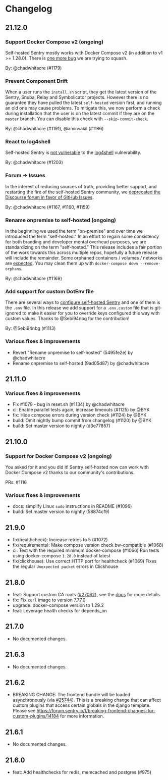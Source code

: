 # Changelog

## 21.12.0

### Support Docker Compose v2 (ongoing)

Self-hosted Sentry mostly works with Docker Compose v2 (in addition to v1 >= 1.28.0). There is [one more bug](https://github.com/getsentry/self-hosted/issues/1133) we are trying to squash.

By: @chadwhitacre (#1179)

### Prevent Component Drift

When a user runs the `install.sh` script, they get the latest version of the Sentry, Snuba, Relay and Symbolicator projects. However there is no guarantee they have pulled the latest `self-hosted` version first, and running an old one may cause problems. To mitigate this, we now perform a check during installation that the user is on the latest commit if they are on the `master` branch. You can disable this check with `--skip-commit-check`.

By: @chadwhitacre (#1191), @aminvakil (#1186)

### React to log4shell

Self-hosted Sentry is [not vulnerable](https://github.com/getsentry/self-hosted/issues/1196) to the [log4shell](https://log4shell.com/) vulnerability.

By: @chadwhitacre (#1203)

### Forum → Issues

In the interest of reducing sources of truth, providing better support, and restarting the fire of the self-hosted Sentry community, we [deprecated the Discourse forum in favor of GitHub Issues](https://github.com/getsentry/self-hosted/issues/1151).

By: @chadwhitacre (#1167, #1160, #1159)

### Rename onpremise to self-hosted (ongoing)

In the beginning we used the term "on-premise" and over time we introduced the term "self-hosted." In an effort to regain some consistency for both branding and developer mental overhead purposes, we are standardizing on the term "self-hosted." This release includes a fair portion of the work towards this across multiple repos, hopefully a future release will include the remainder. Some orphaned containers / volumes / networks are [expected](https://github.com/getsentry/self-hosted/pull/1169&#35;discussion_r756401917). You may clean them up with `docker-compose down --remove-orphans`.

By: @chadwhitacre (#1169)

### Add support for custom DotEnv file

There are several ways to [configure self-hosted Sentry](https://develop.sentry.dev/self-hosted/&#35;configuration) and one of them is the `.env` file. In this release we add support for a `.env.custom` file that is git-ignored to make it easier for you to override keys configured this way with custom values. Thanks to @Sebi94nbg for the contribution!

By: @Sebi94nbg (#1113)

### Various fixes & improvements

- Revert "Rename onpremise to self-hosted" (5495fe2e) by @chadwhitacre
- Rename onpremise to self-hosted (9ad05d87) by @chadwhitacre

## 21.11.0

### Various fixes & improvements

- Fix #1079 - bug in reset.sh (#1134) by @chadwhitacre
- ci: Enable parallel tests again, increase timeouts (#1125) by @BYK
- fix: Hide compose errors during version check (#1124) by @BYK
- build: Omit nightly bump commit from changelog (#1120) by @BYK
- build: Set master version to nightly (d3e77857)

## 21.10.0

### Support for Docker Compose v2 (ongoing)

You asked for it and you did it! Sentry self-hosted now can work with Docker Compose v2 thanks to our community's contributions.

PRs: #1116

### Various fixes & improvements

- docs: simplify Linux `sudo` instructions in README (#1096)
- build: Set master version to nightly (58874cf9)

## 21.9.0

- fix(healthcheck): Increase retries to 5 (#1072)
- fix(requirements): Make compose version check bw-compatible (#1068)
- ci: Test with the required minimum docker-compose (#1066)
  Run tests using docker-compose `1.28.0` instead of latest
- fix(clickhouse): Use correct HTTP port for healthcheck (#1069)
  Fixes the regular `Unexpected packet` errors in Clickhouse

## 21.8.0

- feat: Support custom CA roots ([#27062](https://github.com/getsentry/sentry/pull/27062)), see the [docs](https://develop.sentry.dev/self-hosted/custom-ca-roots/) for more details.
- fix: Fix `curl` image to version 7.77.0
- upgrade: docker-compose version to 1.29.2
- feat: Leverage health checks for depends_on

## 21.7.0

- No documented changes.

## 21.6.3

- No documented changes.

## 21.6.2

- BREAKING CHANGE: The frontend bundle will be loaded asynchronously (via [#25744](https://github.com/getsentry/sentry/pull/25744)). This is a breaking change that can affect custom plugins that access certain globals in the django template. Please see https://forum.sentry.io/t/breaking-frontend-changes-for-custom-plugins/14184 for more information.

## 21.6.1

- No documented changes.

## 21.6.0

- feat: Add healthchecks for redis, memcached and postgres (#975)
